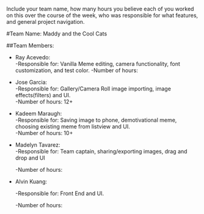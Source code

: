 Include your team name, how many hours you believe each of you worked on this over the course of the week, who was responsible for what features, and general project navigation.

#Team Name: Maddy and the Cool Cats

##Team Members:

* Ray Acevedo:  
  -Responsible for: Vanilla Meme editing, camera functionality, font customization, and test color.
  -Number of hours: 

* Jose Garcia:  
  -Responsible for: Gallery/Camera Roll image importing, image effects(filters) and UI.   
  -Number of hours: 12+

* Kadeem Maraugh:  
  -Responsible for: Saving image to phone, demotivational meme, choosing existing meme from listview and UI.  
  -Number of hours: 10+

* Madelyn Tavarez:    
  -Responsible for: Team captain, sharing/exporting images, drag and drop and UI

  -Number of hours: 

* Alvin Kuang:

  -Responsible for: Front End and UI.

  -Number of hours: 

